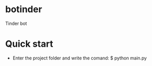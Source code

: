 # botinder
Tinder bot

# Quick start
- Enter the project folder and write the comand:
      $ python main.py
